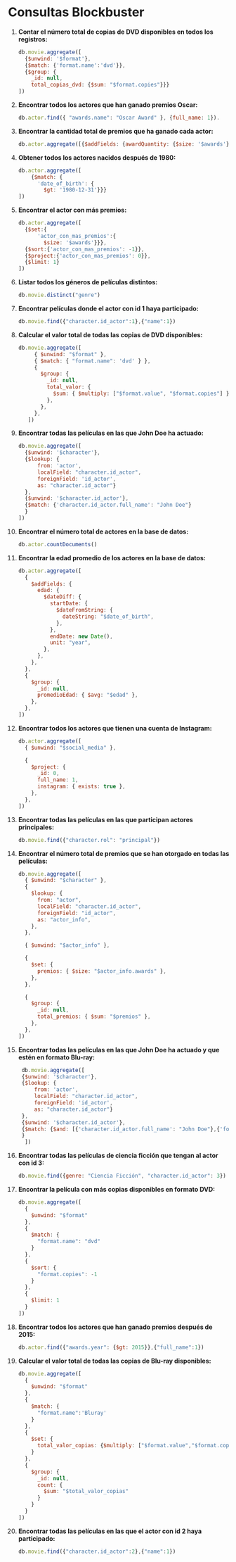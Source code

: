 # Consultas Blockbuster

1. **Contar el número total de copias de DVD disponibles en todos los registros:**

   ```javascript
   db.movie.aggregate([
     {$unwind: '$format'},
     {$match: {'format.name':'dvd'}},
     {$group: {
       _id: null,
       total_copias_dvd: {$sum: "$format.copies"}}}
   ])
   ```

2. **Encontrar todos los actores que han ganado premios Oscar:**

   ```javascript
   db.actor.find({ "awards.name": "Oscar Award" }, {full_name: 1}).
   ```

3. **Encontrar la cantidad total de premios que ha ganado cada actor:**

   ```javascript
   db.actor.aggregate([{$addFields: {awardQuantity: {$size: '$awards'}}}])
   ```

4. **Obtener todos los actores nacidos después de 1980:**

   ```javascript
   db.actor.aggregate([
       {$match: {
         'date_of_birth': {
           $gt: '1980-12-31'}}}
   ])
   ```

5. **Encontrar el actor con más premios:**

   ```javascript
   db.actor.aggregate([
     {$set:{
         'actor_con_mas_premios':{
           $size: '$awards'}}},
     {$sort:{'actor_con_mas_premios': -1}},
     {$project:{'actor_con_mas_premios': 0}},
     {$limit: 1}
   ])
   ```

6. **Listar todos los géneros de películas distintos:**

   ```javascript
   db.movie.distinct("genre")
   ```

7. **Encontrar películas donde el actor con id 1 haya participado:**

   ```javascript
   db.movie.find({"character.id_actor":1},{"name":1})
   ```

8. **Calcular el valor total de todas las copias de DVD disponibles:**

   ```javascript
   db.movie.aggregate([
        { $unwind: "$format" },
        { $match: { "format.name": 'dvd' } },
        {
          $group: {
            _id: null,
            total_valor: {
              $sum: { $multiply: ["$format.value", "$format.copies"] },
            },
          },
        },
      ])
   ```

9. **Encontrar todas las películas en las que John Doe ha actuado:**

   ```javascript
   db.movie.aggregate([
     {$unwind: '$character'},
     {$lookup: {
         from: 'actor',
         localField: "character.id_actor",
         foreignField: 'id_actor',
         as: "character.id_actor"}
     },
     {$unwind: '$character.id_actor'},
     {$match: {'character.id_actor.full_name': "John Doe"}
     }
   ])
   ```

10. **Encontrar el número total de actores en la base de datos:**

    ```javascript
    db.actor.countDocuments()
    ```

11. **Encontrar la edad promedio de los actores en la base de datos:**

    ```javascript
    db.actor.aggregate([
      {
        $addFields: {
          edad: {
            $dateDiff: {
              startDate: {
                $dateFromString: {
                  dateString: "$date_of_birth",
                },
              },
              endDate: new Date(),
              unit: "year",
            },
          },
        },
      },
      {
        $group: {
          _id: null,
          promedioEdad: { $avg: "$edad" },
        },
      },
    ])
    ```

12. **Encontrar todos los actores que tienen una cuenta de Instagram:**

    ```javascript
    db.actor.aggregate([
      { $unwind: "$social_media" },
    
      {
        $project: {
          _id: 0,
          full_name: 1,
          instagram: { exists: true },
        },
      },
    ])
    ```

13. **Encontrar todas las películas en las que participan actores principales:**

    ```javascript
    db.movie.find({"character.rol": "principal"})
    ```

14. **Encontrar el número total de premios que se han otorgado en todas las películas:**

    ```javascript
    db.movie.aggregate([
      { $unwind: "$character" },
      {
        $lookup: {
          from: "actor",
          localField: "character.id_actor",
          foreignField: "id_actor",
          as: "actor_info",
        },
      },
    
      { $unwind: "$actor_info" },
    
      {
        $set: {
          premios: { $size: "$actor_info.awards" },
        },
      },
    
      {
        $group: {
          _id: null,
          total_premios: { $sum: "$premios" },
        },
      },
    ])
    ```

15. **Encontrar todas las películas en las que John Doe ha actuado y que estén en formato Blu-ray:**

    ```javascript
     db.movie.aggregate([
     {$unwind: '$character'},
     {$lookup: {
         from: 'actor',
         localField: "character.id_actor",
         foreignField: 'id_actor',
         as: "character.id_actor"}
     },
     {$unwind: '$character.id_actor'},
     {$match: {$and: [{'character.id_actor.full_name': "John Doe"},{'format': 'Bluray'}]}
     }
      ])
    ```

16. **Encontrar todas las películas de ciencia ficción que tengan al actor con id 3:**

    ```javascript
    db.movie.find({genre: "Ciencia Ficción", "character.id_actor": 3})
    ```

17. **Encontrar la película con más copias disponibles en formato DVD:**

    ```javascript
    db.movie.aggregate([
      {
        $unwind: "$format"
      },
      {
        $match: {
          "format.name": "dvd"
        }
      },
      {
        $sort: {
          "format.copies": -1
        }
      },
      {
        $limit: 1
      }
    ])
    ```

18. **Encontrar todos los actores que han ganado premios después de 2015:**

    ```javascript
    db.actor.find({"awards.year": {$gt: 2015}},{"full_name":1})
    ```

19. **Calcular el valor total de todas las copias de Blu-ray disponibles:**

    ```javascript
    db.movie.aggregate([
      {
        $unwind: "$format"
      },
      {
        $match: {
          "format.name":'Bluray'
        }
      },
      {
        $set: {
          total_valor_copias: {$multiply: ["$format.value","$format.copies"]}
        }
      },
      {
        $group: {
          _id: null,
          count: {
            $sum: "$total_valor_copias"
          }
        }
      }
    ])
    ```

20. **Encontrar todas las películas en las que el actor con id 2 haya participado:**

    ```javascript
    db.movie.find({"character.id_actor":2},{"name":1})
    ```